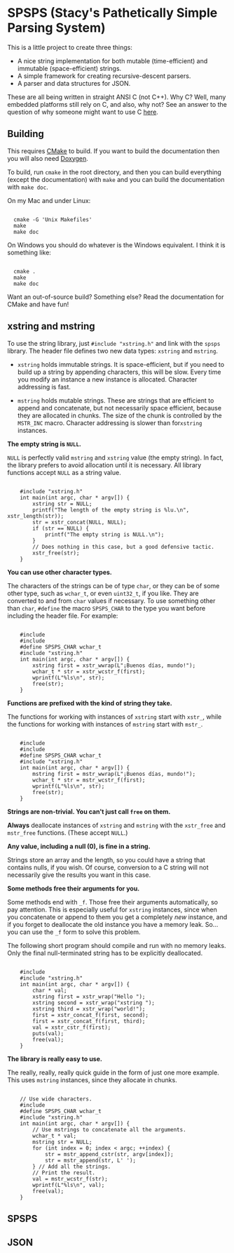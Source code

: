 # SPSPS (Stacy's Pathetically Simple Parsing System)
This is a little project to create three things:

  - A nice string implementation for both mutable (time-efficient) and immutable (space-efficient) strings.
  - A simple framework for creating recursive-descent parsers.
  - A parser and data structures for JSON.

These are all being written in straight ANSI C (not C++).  Why C?  Well, many embedded platforms still rely on C, and also, why not?  See an answer to the question of why someone might want to use C [here][why-c].

## Building
This requires [CMake][cmake] to build.  If you want to build the documentation then you will also need [Doxygen][doxygen].

To build, run `cmake` in the root directory, and then you can build everything (except the documentation) with `make` and you can build the documentation with `make doc`.

On my Mac and under Linux:

<code>
  cmake -G 'Unix Makefiles'
  make
  make doc
</code>

On Windows you should do whatever is the Windows equivalent.  I think it is something like:

<code>
  cmake .
  make
  make doc
</code>

Want an out-of-source build?  Something else?  Read the documentation for CMake and have fun!

## xstring and mstring
To use the string library, just `#include "xstring.h"` and link with the `spsps` library.  The header file defines two new data types: `xstring` and `mstring`.

  - `xstring` holds immutable strings.  It is space-efficient, but if you need to build up a string by appending characters, this will be slow.  Every time you modify an instance a new instance is allocated.  Character addressing is fast.

  - `mstring` holds mutable strings.  These are strings that are efficient to append and concatenate, but not necessarily space efficient, because they are allocated in chunks.  The size of the chunk is controlled by the `MSTR_INC` macro.  Character addressing is slower than for`xstring` instances.

**The empty string is `NULL`.**

`NULL` is perfectly valid `mstring` and `xstring` value (the empty string).  In fact, the library prefers to avoid allocation until it is necessary.  All library functions accept `NULL` as a string value.

<code c>
	#include "xstring.h"
	int main(int argc, char * argv[]) {
		xstring str = NULL;
		printf("The length of the empty string is %lu.\n", xstr_length(str));
		str = xstr_concat(NULL, NULL);
		if (str == NULL) {
			printf("The empty string is NULL.\n");
		}
		// Does nothing in this case, but a good defensive tactic.
		xstr_free(str);
	}
</code>

**You can use other character types.**

The characters of the strings can be of type `char`, or they can be of some other type, such as `wchar_t`, or even `uint32_t`, if you like.  They are converted to and from `char` values if necessary.  To use something other than `char`, `#define` the macro `SPSPS_CHAR` to the type you want before including the header file.  For example:

<code c>
	#include <wchar.h>
	#include <stdlib.h>
	#define SPSPS_CHAR wchar_t
	#include "xstring.h"
	int main(int argc, char * argv[]) {
		xstring first = xstr_wwrap(L"¡Buenos días, mundo!");
		wchar_t * str = xstr_wcstr_f(first);
		wprintf(L"%ls\n", str);
		free(str);
	}
</code>

**Functions are prefixed with the kind of string they take.**

The functions for working with instances of `xstring` start with `xstr_`, while the functions for working with instances of `mstring` start with `mstr_`.

<code c>
	#include <wchar.h>
	#include <stdlib.h>
	#define SPSPS_CHAR wchar_t
	#include "xstring.h"
	int main(int argc, char * argv[]) {
		mstring first = mstr_wwrap(L"¡Buenos días, mundo!");
		wchar_t * str = mstr_wcstr_f(first);
		wprintf(L"%ls\n", str);
		free(str);
	}
</code>

**Strings are non-trivial.  You can't just call `free` on them.**

**Always** deallocate instances of `xstring` and `mstring` with the `xstr_free` and `mstr_free` functions.  (These accept `NULL`.)

**Any value, including a null (0), is fine in a string.**

Strings store an array and the length, so you could have a string that contains nulls, if you wish.  Of course, conversion to a C string will not necessarily give the results you want in this case.

**Some methods free their arguments for you.**

Some methods end with `_f`.  Those free their arguments automatically, so pay attention.  This is especially useful for `xstring` instances, since when you concatenate or append to them you get a completely *new* instance, and if you forget to deallocate the old instance you have a memory leak.  So... you can use the `_f` form to solve this problem.

The following short program should compile and run with no memory leaks.  Only the final null-terminated string has to be explicitly deallocated.

<code c>
	#include <stdlib.h>
	#include "xstring.h"
	int main(int argc, char * argv[]) {
		char * val;
		xstring first = xstr_wrap("Hello ");
		xstring second = xstr_wrap("xstring ");
		xstring third = xstr_wrap("world!");
		first = xstr_concat_f(first, second);
		first = xstr_concat_f(first, third);
		val = xstr_cstr_f(first);
		puts(val);
		free(val);
	}
</code>

**The library is really easy to use.**

The really, really, really quick guide in the form of just one more example.  This uses `mstring` instances, since they allocate in chunks.

<code c>
	// Use wide characters.
	#include <stdlib.h>
	#define SPSPS_CHAR wchar_t
	#include "xstring.h"
	int main(int argc, char * argv[]) {
		// Use mstrings to concatenate all the arguments.
		wchar_t * val;
		mstring str = NULL;
		for (int index = 0; index < argc; ++index) {
			str = mstr_append_cstr(str, argv[index]);
			str = mstr_append(str, L' ');
		} // Add all the strings.
		// Print the result.
		val = mstr_wcstr_f(str);
		wprintf(L"%ls\n", val);
		free(val);
	}
</code>

## SPSPS

## JSON

[cmake]: http://www.cmake.org
[why-c]: http://stackoverflow.com/questions/497786/why-would-anybody-use-c-over-c
[doxygen]: http://www.stack.nl/~dimitri/doxygen/
